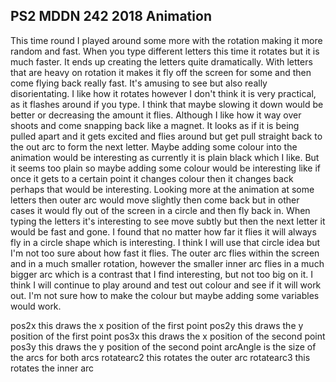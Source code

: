## PS2 MDDN 242 2018 Animation
   
This time round I played around some more with the rotation making it more random and fast. When you type different letters this time it rotates but it is much faster. It ends up creating the letters quite dramatically. With letters that are heavy on rotation it makes it fly off the screen for some and then come flying back really fast. It's amusing to see but also really disorientating. I like how it rotates however I don't think it is very practical, as it flashes around if you type. I think that maybe slowing it down would be better or decreasing the amount it flies. Although I like how it way over shoots and come snapping back like a magnet. It looks as if it is being pulled apart and it gets excited and flies around but get pull straight back to the out arc to form the next letter. Maybe adding some colour into the animation would be interesting as currently it is plain black which I like. But it seems too plain so maybe adding some colour would be interesting like if once it gets to a certain point it changes colour then it changes back perhaps that would be interesting. 
Looking more at the animation at some letters then outer arc would move slightly then come back but in other cases it would fly out of the screen in a circle and then fly back in. When typing the letters it's interesting to see move subtly but then the next letter it would be fast and gone. I found that no matter how far it flies it will always fly in a circle shape which is interesting. I think I will use that circle idea but I'm not too sure about how fast it flies. 
The outer arc flies within the screen and in a much smaller rotation, however the smaller inner arc flies in a much bigger arc which is a contrast that I find interesting, but not too big on it. I think I will continue to play around and test out colour and see if it will work out. I'm not sure how to make the colour but maybe adding some variables would work.



pos2x this draws the x position of the first point 
pos2y this draws the y position of the first point 
pos3x this draws the x position of the second point 
pos3y this draws the y position of the second point 
arcAngle is the size of the arcs for both arcs
rotatearc2 this rotates the outer arc
rotatearc3 this rotates the inner arc


